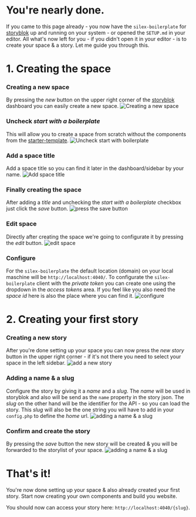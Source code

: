 # You're nearly done.

If you came to this page already - you now have the `silex-boilerplate` for [storyblok](https://storyblok.com) up and running on your system - or opened the `SETUP.md` in your editor. All what's now left for you - if you didn't open it in your editor - is to create your space & a story. Let me guide you through this.

# 1. Creating the space

### Creating a new space
By pressing the *new* button on the upper right corner of the [storyblok](https://storyblok.com) dashboard you can easily create a new space.
![Creating a new space](https://a.storyblok.com/f/125362e8dc/newspace.jpg)

### Uncheck *start with a boilerplate*
This will allow you to create a space from scratch without the components from the [starter-template](https://github.com/storyblok/starter-template).
![Uncheck start with boilerplate](https://a.storyblok.com/f/108b582e1e/uncheck-start-with-boilerplate.jpg)

###  Add a space title 
Add a space title so you can find it later in the dashboard/sidebar by your name.
![Add space title](https://a.storyblok.com/f/6222641b52/add-space-title.jpg)

### Finally creating the space
After adding a *title* and unchecking the *start with a boilerplate* checkbox just click the *save* button.
![press the save button](https://a.storyblok.com/f/5951362e56/create-space.jpg)

### Edit space
Directly after creating the space we're going to configurate it by pressing the *edit* button.
![edit space](https://a.storyblok.com/f/81c75bfdf1/edit-space.jpg)

### Configure
For the `silex-boilerplate` the default location (domain) on your local maschine will be `http://localhost:4040/`. To configurate the `silex-boilerplate` client with the *private token* you can create one using the dropdown in the *access tokens* area. If you feel like you also need the *space id* here is also the place where you can find it.
![configure](https://a.storyblok.com/f/b83fb5c018/configure.jpg)

# 2. Creating your first story
### Creating a new story
After you're done setting up your space you can now press the *new story* button in the upper right corner - if it's not there you need to select your space in the left sidebar.
![add a new story](https://a.storyblok.com/f/5d09fd048a/creating-a-new-story.jpg)

### Adding a name & a slug
Configure the story by giving it a *name* and a *slug*. The *name* will be used in storyblok and also will be send as the `name` property in the story json. The *slug* on the other hand will be the identifier for the API - so you can load the story. This *slug* will also be the one string you will have to add in your `config.php` to define the *home* url.
![adding a name & a slug](https://a.storyblok.com/f/af33b8e415/add-a-space-name.jpg)

### Confirm and create the story
By pressing the *save* button the new story will be created & you will be forwarded to the storylist of your space.
![adding a name & a slug](https://a.storyblok.com/f/c8923bc32c/create-a-story.jpg)

# That's it!
You're now done setting up your space & also already created your first story. Start now creating your own components and build you website.

You should now can access your story here: `http://localhost:4040/{slug}`.
